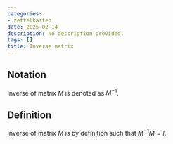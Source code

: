 ```yaml
---
categories:
- zettelkasten
date: 2025-02-14
description: No description provided.
tags: []
title: Inverse matrix
---
```


## Notation

Inverse of matrix $M$ is denoted as $M^{-1}$. 

## Definition

Inverse of matrix $M$ is by definition such that $M^{-1}M=I$.